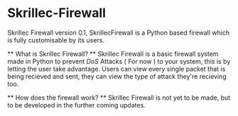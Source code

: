 # Skrillec-Firewall
Skrillec Firewall version 0.1, SkrillecFirewall is a Python based firewall which is fully customisable by its users.


** What is Skrillec Firewall? **
 Skrillec Firewall is a basic firewall system made in Python to prevent *DoS* Attacks ( For now ) to your system, this is by letting the user take advantage.
 Users can view every single packet that is being recieved and sent, they can view the type of attack they're recieving too.
 
 ** How does the firewall work? **
 Skrillec Firewall is not yet to be made, but to be developed in the further coming updates.
 
 
